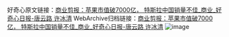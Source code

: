 好奇心原文链接：[商业剪报：苹果市值破7000亿， 特斯拉中国销量不佳_商业_好奇心日报-唐云路 许冰清](https://www.qdaily.com/articles/6106.html)
WebArchive归档链接：[商业剪报：苹果市值破7000亿， 特斯拉中国销量不佳_商业_好奇心日报-唐云路 许冰清](http://web.archive.org/web/20190623165926/https://www.qdaily.com/articles/6106.html)
![image](http://ww3.sinaimg.cn/large/007d5XDply1g3w9kewvzzj30u0492npd)